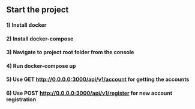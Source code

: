 ## Start the project

#### 1) Install docker
#### 2) Install docker-compose
#### 3) Navigate to project root folder from the console
#### 4) Run docker-compose up
#### 5) Use GET http://0.0.0.0:3000/api/v1/account for getting the accounts
#### 6) Use POST http://0.0.0.0:3000/api/v1/register for new account registration

